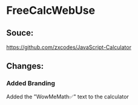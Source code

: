 # FreeCalcWebUse
## Souce: 
https://github.com/zxcodes/JavaScript-Calculator
## Changes:
### Added Branding
Added the "WowMeMath✅" text to the calculator
